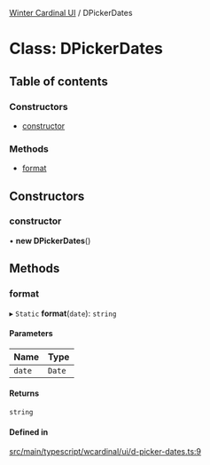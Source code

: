 [Winter Cardinal UI](../README.md) / DPickerDates

# Class: DPickerDates

## Table of contents

### Constructors

- [constructor](DPickerDates.md#constructor)

### Methods

- [format](DPickerDates.md#format)

## Constructors

### constructor

• **new DPickerDates**()

## Methods

### format

▸ `Static` **format**(`date`): `string`

#### Parameters

| Name | Type |
| :------ | :------ |
| `date` | `Date` |

#### Returns

`string`

#### Defined in

[src/main/typescript/wcardinal/ui/d-picker-dates.ts:9](https://github.com/winter-cardinal/winter-cardinal-ui/blob/v0.154.0/src/main/typescript/wcardinal/ui/d-picker-dates.ts#L9)
